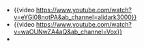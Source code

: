 - {{video https://www.youtube.com/watch?v=eYGI08notPA&ab_channel=alidark3000}}
- {{video https://www.youtube.com/watch?v=waOUNwZA4aQ&ab_channel=Vox}}
-
